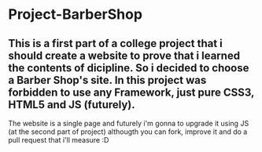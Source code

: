 # Project-BarberShop
This is a first part of a college project that i should create a website to prove that i learned the contents of dicipline. So i decided to choose a Barber Shop's site. In this project was forbidden to use any Framework, just pure CSS3, HTML5 and JS (futurely).
----------------------------
The website is a single page and futurely i'm gonna to upgrade it using JS (at the second part of project) althougth you can fork, improve it and do a pull request that i'll measure :D
